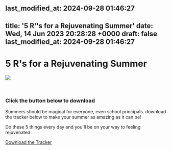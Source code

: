 last_modified_at: 2024-09-28 01:46:27
---
title: '5 R''s for a Rejuvenating Summer'
date: Wed, 14 Jun 2023 20:28:28 +0000
draft: false
last_modified_at: 2024-09-28 01:46:27
---

5 R's for a Rejuvenating Summer
===============================

![](https://images.squarespace-cdn.com/content/v1/4fffa949e4b0b4590d67b4e7/03ca150a-5d71-4eb4-b2d8-64fd85667190/CleanShot+2023-06-14+at+13.25.57%402x.png)

  

### Click the button below to download

Summers should be magical for everyone, even school principals. download the tracker below to make your summer as amazing as it can be!

Do these 5 things every day and you'll be on your way to feeling rejuvenated.

[Download the Tracker](https://www.dropbox.com/s/u9q1x6z0k17v2je/5%20Rs%20for%20a%20Rejuvenating%20Summer%20Journal.pdf?dl=1)